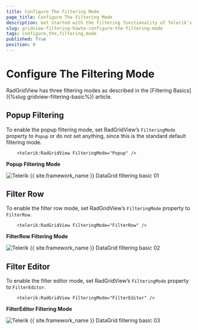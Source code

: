 ```yaml
---
title: Configure The Filtering Mode
page_title: Configure The Filtering Mode
description: Get started with the filtering functionality of Telerik's {{ site.framework_name }} DataGrid and learn how to configure the filtering mode.
slug: gridview-filtering-howto-configure-the-filtering-mode
tags: configure,the,filtering,mode
published: True
position: 0
---
```


# Configure The Filtering Mode

RadGridView has three filtering modes as described in the [Filtering Basics]({%slug gridview-filtering-basic%}) article.

## Popup Filtering

To enable the popup filtering mode, set RadGridView’s `FilteringMode` property to `Popup` or do not set anything, since this is the standard default filtering mode.

 
```XAML
	<telerik:RadGridView FilteringMode="Popup" />
```

__Popup Filtering Mode__  

![Telerik {{ site.framework_name }} DataGrid filtering basic 01](images/gridview_filtering_basic_01.png)

## Filter Row

To enable the filter row mode, set RadGridView’s `FilteringMode` property to `FilterRow`.

  
```XAML
	<telerik:RadGridView FilteringMode="FilterRow" />
```

__FilterRow Filtering Mode__  

![Telerik {{ site.framework_name }} DataGrid filtering basic 02](images/gridview_filtering_basic_02.png)

## Filter Editor

To enable the filter editor mode, set RadGridView’s `FilteringMode` property to `FilterEditor`.

  
```XAML
	<telerik:RadGridView FilteringMode="FilterEditor" />
```

__FilterEditor Filtering Mode__  

![Telerik {{ site.framework_name }} DataGrid filtering basic 03](images/gridview_filtering_basic_03.png)


